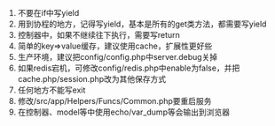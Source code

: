 1. 不要在if中写yield
2. 用到协程的地方，记得写yield，基本是所有的get类方法，都需要写yield
3. 控制器中，如果不继续往下执行，需要写return
4. 简单的key=>value缓存，建议使用cache，扩展性更好些
5. 生产环境，建议把config/config.php中server.debug关掉
6. 如果redis宕机，可修改config/redis.php中enable为false，并把cache.php/session.php改为其他保存方式
7. 任何地方不能写exit
8. 修改/src/app/Helpers/Funcs/Common.php要重启服务
9. 在控制器、model等中使用echo/var_dump等会输出到浏览器